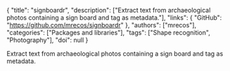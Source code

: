 {
  "title": "signboardr",
  "description": ["Extract text from archaeological photos containing a sign board and tag as metadata."],
  "links": {
    "GitHub": "https://github.com/mrecos/signboardr"
  },
  "authors": ["mrecos"],
  "categories": ["Packages and libraries"],
  "tags": ["Shape recognition", "Photography"],
  "doi": null
}

<!-- Generated by csv2md.R – do not edit by hand -->

Extract text from archaeological photos containing a sign board and tag as metadata.